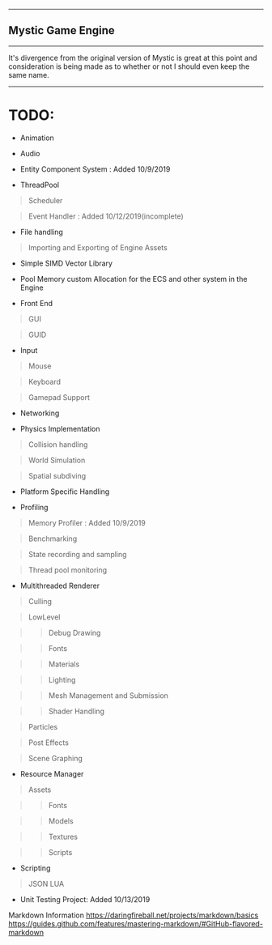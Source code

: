 

___
## Mystic Game Engine
___

It's divergence from the original version of Mystic is great at this point and consideration is being made as to whether or not I should even keep the same name.

___
# TODO:
* Animation

* Audio

* Entity Component System : Added 10/9/2019

* ThreadPool

> Scheduler

> Event Handler : Added 10/12/2019(incomplete)

* File handling

> Importing and Exporting of Engine Assets

* Simple SIMD Vector Library

* Pool Memory custom Allocation for the ECS and other system in the Engine

* Front End

> GUI

> GUID

* Input

> Mouse

> Keyboard

> Gamepad Support

* Networking

* Physics Implementation

> Collision handling

> World Simulation

> Spatial subdiving

* Platform Specific Handling 

* Profiling

> Memory Profiler    :         Added 10/9/2019

> Benchmarking

> State recording and sampling

> Thread pool monitoring


* Multithreaded Renderer
> Culling

> LowLevel

>> Debug Drawing

>> Fonts

>> Materials

>> Lighting

>> Mesh Management and Submission

>> Shader Handling

> Particles

> Post Effects

> Scene Graphing

* Resource Manager
> Assets

>> Fonts

>> Models

>> Textures

>> Scripts

* Scripting
> JSON
> LUA

* Unit Testing Project: Added 10/13/2019



Markdown Information
https://daringfireball.net/projects/markdown/basics
https://guides.github.com/features/mastering-markdown/#GitHub-flavored-markdown